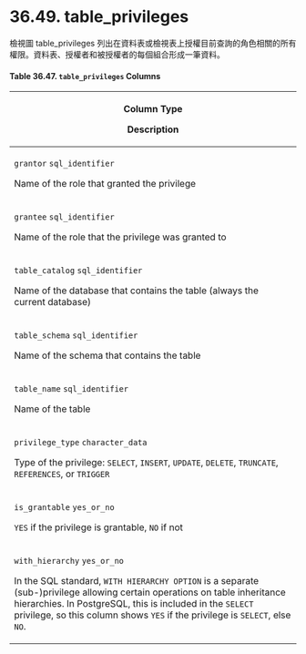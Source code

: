 # 36.49. table\_privileges

檢視圖 table\_privileges 列出在資料表或檢視表上授權目前查詢的角色相關的所有權限。資料表、授權者和被授權者的每個組合形成一筆資料。

#### **Table 36.47. `table_privileges` Columns**

| <p>Column Type</p><p>Description</p>                                                                                                                                                                                                                                                                                                                                                           |
| ---------------------------------------------------------------------------------------------------------------------------------------------------------------------------------------------------------------------------------------------------------------------------------------------------------------------------------------------------------------------------------------------- |
| <p><code>grantor</code> <code>sql_identifier</code></p><p>Name of the role that granted the privilege</p>                                                                                                                                                                                                                                                                                      |
| <p><code>grantee</code> <code>sql_identifier</code></p><p>Name of the role that the privilege was granted to</p>                                                                                                                                                                                                                                                                               |
| <p><code>table_catalog</code> <code>sql_identifier</code></p><p>Name of the database that contains the table (always the current database)</p>                                                                                                                                                                                                                                                 |
| <p><code>table_schema</code> <code>sql_identifier</code></p><p>Name of the schema that contains the table</p>                                                                                                                                                                                                                                                                                  |
| <p><code>table_name</code> <code>sql_identifier</code></p><p>Name of the table</p>                                                                                                                                                                                                                                                                                                             |
| <p><code>privilege_type</code> <code>character_data</code></p><p>Type of the privilege: <code>SELECT</code>, <code>INSERT</code>, <code>UPDATE</code>, <code>DELETE</code>, <code>TRUNCATE</code>, <code>REFERENCES</code>, or <code>TRIGGER</code></p>                                                                                                                                        |
| <p><code>is_grantable</code> <code>yes_or_no</code></p><p><code>YES</code> if the privilege is grantable, <code>NO</code> if not</p>                                                                                                                                                                                                                                                           |
| <p><code>with_hierarchy</code> <code>yes_or_no</code></p><p>In the SQL standard, <code>WITH HIERARCHY OPTION</code> is a separate (sub-)privilege allowing certain operations on table inheritance hierarchies. In PostgreSQL, this is included in the <code>SELECT</code> privilege, so this column shows <code>YES</code> if the privilege is <code>SELECT</code>, else <code>NO</code>.</p> |
